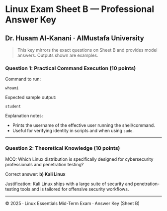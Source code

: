 # Linux Exam Sheet B — Professional Answer Key
## Dr. Husam Al-Kanani · AlMustafa University

> This key mirrors the exact questions on Sheet B and provides model answers. Outputs shown are examples.

### Question 1: Practical Command Execution (10 points)
Command to run:

`whoami`

Expected sample output:

```
student
```

Explanation notes:
- Prints the username of the effective user running the shell/command.
- Useful for verifying identity in scripts and when using `sudo`.

---

### Question 2: Theoretical Knowledge (10 points)
MCQ: Which Linux distribution is specifically designed for cybersecurity professionals and penetration testing?

Correct answer: **b) Kali Linux**

Justification: Kali Linux ships with a large suite of security and penetration-testing tools and is tailored for offensive security workflows.

---

© 2025 · Linux Essentials Mid-Term Exam · Answer Key (Sheet B)
